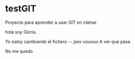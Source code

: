 # testGIT
Proyecto para aprender a usar GIT en clahse

hola soy Gloria.

Yo estoy cambiando el fichero -- jasv
uououo
A ver que pasa

No me quedo
